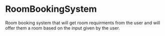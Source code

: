 # RoomBookingSystem

Room booking system that will get room requirments from the user and will offer them a room based on the input given by the user.
